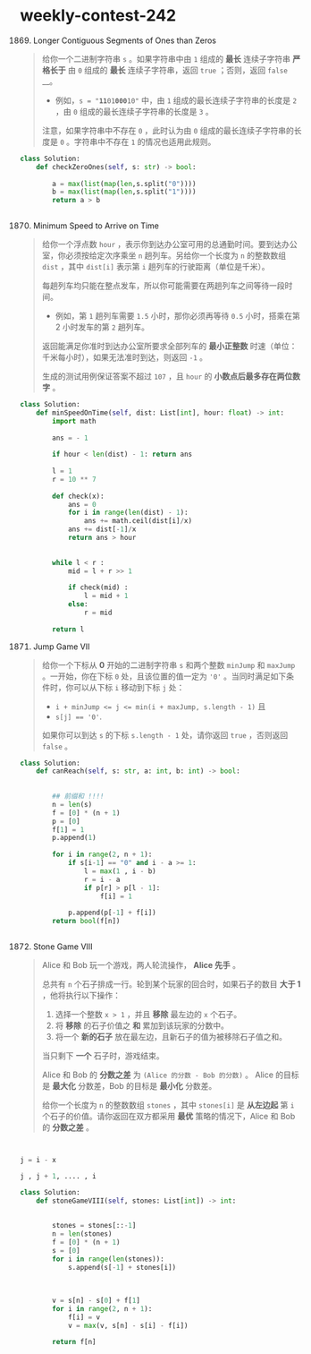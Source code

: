 # weekly-contest-242



1869. Longer Contiguous Segments of Ones than Zeros

> 给你一个二进制字符串 `s` 。如果字符串中由 `1` 组成的 **最长** 连续子字符串 **严格长于** 由 `0` 组成的 **最长** 连续子字符串，返回 `true` ；否则，返回 `false` __。
>
> * 例如，`s = "`**`11`**`01`**`000`**`10"` 中，由 `1` 组成的最长连续子字符串的长度是 `2` ，由 `0` 组成的最长连续子字符串的长度是 `3` 。
>
> 注意，如果字符串中不存在 `0` ，此时认为由 `0` 组成的最长连续子字符串的长度是 `0` 。字符串中不存在 `1` 的情况也适用此规则。



```python
class Solution:
    def checkZeroOnes(self, s: str) -> bool:
        
        a = max(list(map(len,s.split("0"))))
        b = max(list(map(len,s.split("1"))))
        return a > b
        
```



1870. Minimum Speed to Arrive on Time

> 给你一个浮点数 `hour` ，表示你到达办公室可用的总通勤时间。要到达办公室，你必须按给定次序乘坐 `n` 趟列车。另给你一个长度为 `n` 的整数数组 `dist` ，其中 `dist[i]` 表示第 `i` 趟列车的行驶距离（单位是千米）。
>
> 每趟列车均只能在整点发车，所以你可能需要在两趟列车之间等待一段时间。
>
> * 例如，第 `1` 趟列车需要 `1.5` 小时，那你必须再等待 `0.5` 小时，搭乘在第 2 小时发车的第 `2` 趟列车。
>
> 返回能满足你准时到达办公室所要求全部列车的 **最小正整数** 时速（单位：千米每小时），如果无法准时到达，则返回 `-1` 。
>
> 生成的测试用例保证答案不超过 `107` ，且 `hour` 的 **小数点后最多存在两位数字** 。

```python
class Solution:
    def minSpeedOnTime(self, dist: List[int], hour: float) -> int:
        import math
        
        ans = - 1
        
        if hour < len(dist) - 1: return ans
        
        l = 1
        r = 10 ** 7
        
        def check(x):
            ans = 0
            for i in range(len(dist) - 1):
                ans += math.ceil(dist[i]/x)
            ans += dist[-1]/x
            return ans > hour
        
        
        while l < r :
            mid = l + r >> 1
            
            if check(mid) :
                l = mid + 1
            else:
                r = mid 
                
        return l
```

1871. Jump Game VII

> 给你一个下标从 **0** 开始的二进制字符串 `s` 和两个整数 `minJump` 和 `maxJump` 。一开始，你在下标 `0` 处，且该位置的值一定为 `'0'` 。当同时满足如下条件时，你可以从下标 `i` 移动到下标 `j` 处：
>
> * `i + minJump <= j <= min(i + maxJump, s.length - 1)` 且
> * `s[j] == '0'`.
>
> 如果你可以到达 `s` 的下标 `s.length - 1` 处，请你返回 `true` ，否则返回 `false` 。

```python
class Solution:
    def canReach(self, s: str, a: int, b: int) -> bool:
        
        
        ## 前缀和 !!!!
        n = len(s)
        f = [0] * (n + 1)
        p = [0]
        f[1] = 1
        p.append(1)
        
        for i in range(2, n + 1):
            if s[i-1] == "0" and i - a >= 1:
                l = max(1 , i - b)
                r = i - a
                if p[r] > p[l - 1]:
                    f[i] = 1
                    
            p.append(p[-1] + f[i])
        return bool(f[n])
                
```

1872.  Stone Game VIII

> Alice 和 Bob 玩一个游戏，两人轮流操作， **Alice 先手** 。
>
> 总共有 `n` 个石子排成一行。轮到某个玩家的回合时，如果石子的数目 **大于 1** ，他将执行以下操作：
>
> 1. 选择一个整数 `x > 1` ，并且 **移除** 最左边的 `x` 个石子。
> 2. 将 **移除** 的石子价值之 **和** 累加到该玩家的分数中。
> 3. 将一个 **新的石子** 放在最左边，且新石子的值为被移除石子值之和。
>
> 当只剩下 **一个** 石子时，游戏结束。
>
> Alice 和 Bob 的 **分数之差** 为 `(Alice 的分数 - Bob 的分数)` 。 Alice 的目标是 **最大化** 分数差，Bob 的目标是 **最小化** 分数差。
>
> 给你一个长度为 `n` 的整数数组 `stones` ，其中 `stones[i]` 是 **从左边起** 第 `i` 个石子的价值。请你返回在双方都采用 **最优** 策略的情况下，Alice 和 Bob 的 **分数之差** 。

```python


j = i - x 

j , j + 1, .... , i

class Solution:
    def stoneGameVIII(self, stones: List[int]) -> int:
        
        
        stones = stones[::-1]
        n = len(stones)
        f = [0] * (n + 1)
        s = [0]
        for i in range(len(stones)):
            s.append(s[-1] + stones[i])
            
            
        
        v = s[n] - s[0] + f[1]
        for i in range(2, n + 1):
            f[i] = v 
            v = max(v, s[n] - s[i] - f[i])
            
        return f[n]
 
```



